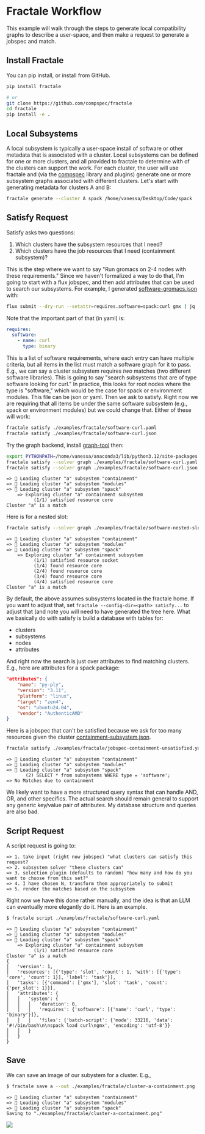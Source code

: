 # Fractale Workflow

This example will walk through the steps to generate local compatibility graphs to describe a user-space, and then make a request to generate a jobspec and match.

## Install Fractale

You can pip install, or install from GitHub.

```bash
pip install fractale

# or
git clone https://github.com/compspec/fractale
cd fractale
pip install -e .
```

## Local Subsystems

A local subsystem is typically a user-space install of software or other metadata that is associated with a cluster. Local subsystems can be defined for one or more clusters, and all provided to fractale to determine with of the clusters can support the work. For each cluster, the user will use fractale and (via the [compspec](https://github.com/compspec/compspec) library and plugins) generate one or more subsystem graphs associated with different clusters. Let's start with generating metadata for clusters A and B:

```bash
fractale generate --cluster A spack /home/vanessa/Desktop/Code/spack
```

## Satisfy Request

Satisfy asks two questions:

1. Which clusters have the subsystem resources that I need?
2. Which clusters have the job resources that I need (containment subsystem)?

This is the step where we want to say "Run gromacs on 2-4 nodes with these requirements." Since we haven't formalized a way to do that, I'm going to start with a flux jobspec, and then add attributes that can be used to search our subsystems. For example, I generated [software-gromacs.json](software-gromacs.json) with:

```bash
flux submit --dry-run --setattr=requires.software=spack:curl gmx | jq
```

Note that the important part of that (in yaml) is:

```yaml
requires:
  software:
    - name: curl
      type: binary
```

This is a list of software requirements, where each entry can have multiple criteria, but all items in the list must match a software graph for it to pass. E.g., we can say a cluster subsystem requires _two_ matches (two different software libraries). This is going to say "search subsystems that are of type software looking for curl." In practice, this looks for root nodes where the type is "software," which would be the case for spack or environment modules. This file can be json or yaml. Then we ask to satisfy. Right now we are requiring that all items be under the same software subsystem (e.g., spack or environment modules) but we could change that. Either of these will work:

```bash
fractale satisfy ./examples/fractale/software-curl.yaml
fractale satisfy ./examples/fractale/software-curl.json
```

Try the graph backend, install [graph-tool](https://graph-tool.skewed.de/installation.html) then:

```bash
export PYTHONPATH=/home/vanessa/anaconda3/lib/python3.12/site-packages
fractale satisfy --solver graph ./examples/fractale/software-curl.yaml
fractale satisfy --solver graph ./examples/fractale/software-curl.json
```
```console
=> 🍇 Loading cluster "a" subsystem "containment"
=> 🍇 Loading cluster "a" subsystem "modules"
=> 🍇 Loading cluster "a" subsystem "spack"
    => Exploring cluster "a" containment subsystem
          (1/1) satisfied resource core 
Cluster "a" is a match
```

Here is for a nested slot:

```bash
fractale satisfy --solver graph ./examples/fractale/software-nested-slot.yaml 
```
```console
=> 🍇 Loading cluster "a" subsystem "containment"
=> 🍇 Loading cluster "a" subsystem "modules"
=> 🍇 Loading cluster "a" subsystem "spack"
    => Exploring cluster "a" containment subsystem
          (1/1) satisfied resource socket 
          (1/4) found resource core 
          (2/4) found resource core 
          (3/4) found resource core 
          (4/4) satisfied resource core 
Cluster "a" is a match
```

By default, the above assumes subsystems located in the fractale home. If you want to adjust that, set `fractale --config-dir=<path> satisfy...` to adjust that (and note you will need to have generated the tree here. What we basically do with satisfy is build a database with tables for:

- clusters
- subsystems
- nodes
- attributes

And right now the search is just over attributes to find matching clusters. E.g., here are attributes for a spack package:

```json
"attributes": {
    "name": "py-ply",
    "version": "3.11",
    "platform": "linux",
    "target": "zen4",
    "os": "ubuntu24.04",
    "vendor": "AuthenticAMD"
}
```

Here is a jobspec that can't be satisfied because we ask for too many resources given the cluster [containment-subsystem.json]([containment-subsystem.json).

```bash
fractale satisfy ./examples/fractale/jobspec-containment-unsatisfied.yaml 
```
```console
=> 🍇 Loading cluster "a" subsystem "containment"
=> 🍇 Loading cluster "a" subsystem "modules"
=> 🍇 Loading cluster "a" subsystem "spack"
       (2) SELECT * from subsystems WHERE type = 'software';
=> No Matches due to containment
```
We likely want to have a more structured query syntax that can handle AND, OR, and other specifics. The actual search should remain general to support any generic key/value pair of attributes. My database structure and queries are also bad. 

## Script Request

A script request is going to:

```console
=> 1. take input (right now jobspec) "what clusters can satisfy this request?
=> 2. subsystem solver "these clusters can"
=> 3. selection plugin (defaults to random) "how many and how do you want to choose from this set?"
=> 4. I have chosen N, transform them appropriately to submit
=> 5. render the matches based on the subsystem
```

Right now we have this done rather manually, and the idea is that an LLM can eventually more elegantly do it. 
Here is an example.

```bash
$ fractale script ./examples/fractale/software-curl.yaml
```
```console
=> 🍇 Loading cluster "a" subsystem "containment"
=> 🍇 Loading cluster "a" subsystem "modules"
=> 🍇 Loading cluster "a" subsystem "spack"
    => Exploring cluster "a" containment subsystem
          (1/1) satisfied resource core 
Cluster "a" is a match
{
│   'version': 1,
│   'resources': [{'type': 'slot', 'count': 1, 'with': [{'type': 'core', 'count': 1}], 'label': 'task'}],
│   'tasks': [{'command': ['gmx'], 'slot': 'task', 'count': {'per_slot': 1}}],
│   'attributes': {
│   │   'system': {
│   │   │   'duration': 0,
│   │   │   'requires': {'software': [{'name': 'curl', 'type': 'binary'}]},
│   │   │   'files': {'batch-script': {'mode': 33216, 'data': '#!/bin/bash\n\nspack load curl\ngmx', 'encoding': 'utf-8'}}
│   │   }
│   }
}
```

## Save

We can save an image of our subystem for a cluster. E.g.,

```bash
$ fractale save a --out ./examples/fractale/cluster-a-containment.png
```
```console
=> 🍇 Loading cluster "a" subsystem "containment"
=> 🍇 Loading cluster "a" subsystem "modules"
=> 🍇 Loading cluster "a" subsystem "spack"
Saving to "./examples/fractale/cluster-a-containment.png"
```

<img src="./cluster-a-containment.svg">
